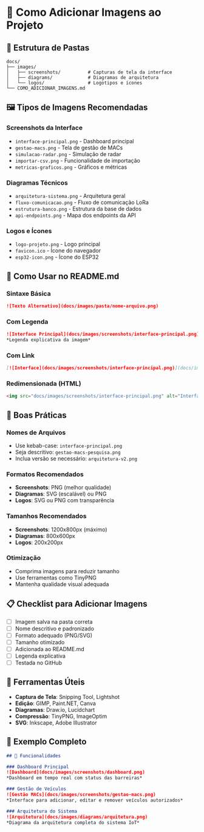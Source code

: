 # 📸 Como Adicionar Imagens ao Projeto

## 📁 Estrutura de Pastas

```
docs/
├── images/
│   ├── screenshots/          # Capturas de tela da interface
│   ├── diagrams/             # Diagramas de arquitetura
│   └── logos/                # Logotipos e ícones
└── COMO_ADICIONAR_IMAGENS.md
```

## 🖼️ Tipos de Imagens Recomendadas

### **Screenshots da Interface**
- `interface-principal.png` - Dashboard principal
- `gestao-macs.png` - Tela de gestão de MACs
- `simulacao-radar.png` - Simulação de radar
- `importar-csv.png` - Funcionalidade de importação
- `metricas-graficos.png` - Gráficos e métricas

### **Diagramas Técnicos**
- `arquitetura-sistema.png` - Arquitetura geral
- `fluxo-comunicacao.png` - Fluxo de comunicação LoRa
- `estrutura-banco.png` - Estrutura da base de dados
- `api-endpoints.png` - Mapa dos endpoints da API

### **Logos e Ícones**
- `logo-projeto.png` - Logo principal
- `favicon.ico` - Ícone do navegador
- `esp32-icon.png` - Ícone do ESP32

## 📝 Como Usar no README.md

### **Sintaxe Básica**
```markdown
![Texto Alternativo](docs/images/pasta/nome-arquivo.png)
```

### **Com Legenda**
```markdown
![Interface Principal](docs/images/screenshots/interface-principal.png)
*Legenda explicativa da imagem*
```

### **Com Link**
```markdown
[![Interface](docs/images/screenshots/interface-principal.png)](docs/images/screenshots/interface-principal.png)
```

### **Redimensionada (HTML)**
```html
<img src="docs/images/screenshots/interface-principal.png" alt="Interface" width="600">
```

## 🎯 Boas Práticas

### **Nomes de Arquivos**
- Use kebab-case: `interface-principal.png`
- Seja descritivo: `gestao-macs-pesquisa.png`
- Inclua versão se necessário: `arquitetura-v2.png`

### **Formatos Recomendados**
- **Screenshots**: PNG (melhor qualidade)
- **Diagramas**: SVG (escalável) ou PNG
- **Logos**: SVG ou PNG com transparência

### **Tamanhos Recomendados**
- **Screenshots**: 1200x800px (máximo)
- **Diagramas**: 800x600px
- **Logos**: 200x200px

### **Otimização**
- Comprima imagens para reduzir tamanho
- Use ferramentas como TinyPNG
- Mantenha qualidade visual adequada

## 📋 Checklist para Adicionar Imagens

- [ ] Imagem salva na pasta correta
- [ ] Nome descritivo e padronizado
- [ ] Formato adequado (PNG/SVG)
- [ ] Tamanho otimizado
- [ ] Adicionada ao README.md
- [ ] Legenda explicativa
- [ ] Testada no GitHub

## 🔧 Ferramentas Úteis

- **Captura de Tela**: Snipping Tool, Lightshot
- **Edição**: GIMP, Paint.NET, Canva
- **Diagramas**: Draw.io, Lucidchart
- **Compressão**: TinyPNG, ImageOptim
- **SVG**: Inkscape, Adobe Illustrator

## 📖 Exemplo Completo

```markdown
## 📸 Funcionalidades

### Dashboard Principal
![Dashboard](docs/images/screenshots/dashboard.png)
*Dashboard em tempo real com status das barreiras*

### Gestão de Veículos
![Gestão MACs](docs/images/screenshots/gestao-macs.png)
*Interface para adicionar, editar e remover veículos autorizados*

### Arquitetura do Sistema
![Arquitetura](docs/images/diagrams/arquitetura.png)
*Diagrama da arquitetura completa do sistema IoT*
```